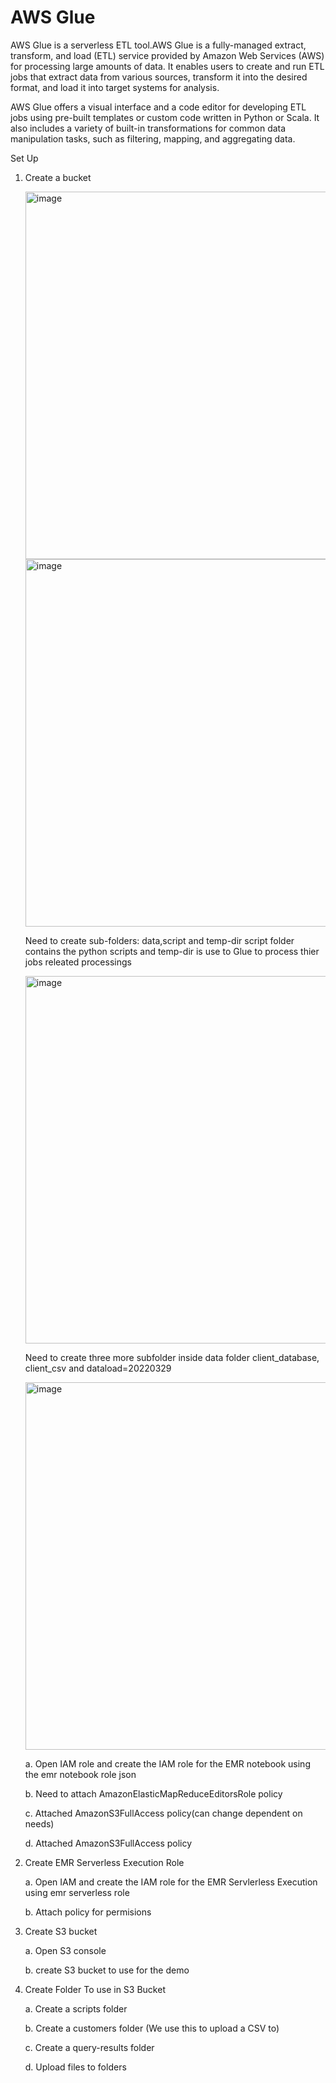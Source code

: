 # AWS Glue

AWS Glue is a serverless ETL tool.AWS Glue is a fully-managed extract, transform, and load (ETL) service provided by Amazon Web Services (AWS) for processing large amounts of data. It enables users to create and run ETL jobs that extract data from various sources, transform it into the desired format, and load it into target systems for analysis.

AWS Glue offers a visual interface and a code editor for developing ETL jobs using pre-built templates or custom code written in Python or Scala. It also includes a variety of built-in transformations for common data manipulation tasks, such as filtering, mapping, and aggregating data.


Set Up
1.	Create a bucket
	
	<img width="588" alt="image" src="https://user-images.githubusercontent.com/64408106/230790630-c545c62d-b8d9-4a8e-aaaf-42a33e01f9a0.png">
	
	<img width="588" alt="image" src="https://user-images.githubusercontent.com/64408106/230790719-6571d718-b9a8-4316-9f67-9c034f5e4605.png">
	
	Need to create sub-folders: data,script and temp-dir
	script folder contains the python scripts and temp-dir is use to Glue to process thier jobs releated processings
	
	<img width="588" alt="image" src="https://user-images.githubusercontent.com/64408106/230790883-a356b875-b0f1-4428-9b15-b3424e6c1f12.png">
	
	Need to create three more subfolder inside data folder client_database, client_csv and  dataload=20220329
	
	<img width="588" alt="image" src="https://user-images.githubusercontent.com/64408106/230791496-cba22c21-5a55-4ecb-8d31-5718b79ba97d.png">




	a.	Open IAM role and create the IAM role for the EMR notebook using the emr notebook role json
	
	b.	Need to attach AmazonElasticMapReduceEditorsRole policy

	c.	Attached AmazonS3FullAccess policy(can change dependent on needs)
	
	d.	Attached AmazonS3FullAccess policy

2.	Create EMR Serverless Execution Role

	a.	Open IAM and create the IAM role for the EMR Servlerless Execution using emr serverless role
	
	b.	Attach policy for permisions
	
3.	Create S3 bucket

	a.	Open S3 console
	
	b.	create S3 bucket to use for the demo

4.	Create Folder To use in S3 Bucket

	a.	Create a scripts folder
	
	b.	Create a customers folder (We use this to upload a CSV to)
	
	c.	Create a query-results folder
	
	d.	Upload files to folders










